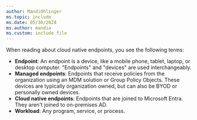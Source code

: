 ```yaml
---
author: MandiOhlinger
ms.topic: include
ms.date: 05/30/2024
ms.author: mandia
ms.custom: include file
---
```


<!-- This include file is used in the cloud native endpoint guides in /memdocs. -->

When reading about cloud native endpoints, you see the following terms:

- **Endpoint**: An endpoint is a device, like a mobile phone, tablet, laptop, or desktop computer. "Endpoints" and "devices" are used interchangeably.
- **Managed endpoints**: Endpoints that receive policies from the organization using an MDM solution or Group Policy Objects. These devices are typically organization owned, but can also be BYOD or personally owned devices.
- **Cloud native endpoints**: Endpoints that are joined to Microsoft Entra. They aren't joined to on-premises AD.
- **Workload**: Any program, service, or process.
